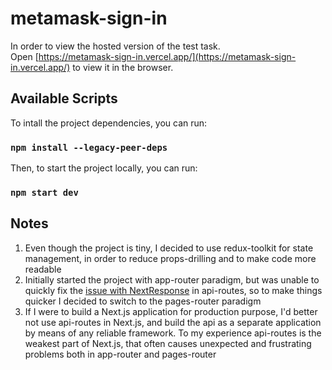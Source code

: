 # metamask-sign-in

In order to view the hosted version of the test task.<br />
Open [https://metamask-sign-in.vercel.app/](https://metamask-sign-in.vercel.app/) to view it in the browser.

## Available Scripts

To intall the project dependencies, you can run:

### `npm install --legacy-peer-deps`

Then, to start the project locally, you can run:

### `npm start dev`

## Notes

1. Even though the project is tiny, I decided to use redux-toolkit for state management, in order to reduce props-drilling and to make code more readable
2. Initially started the project with app-router paradigm, but was unable to quickly fix the [issue with NextResponse](https://github.com/vercel/next.js/issues/48524) in api-routes, so to make things quicker I decided to switch to the pages-router paradigm
3. If I were to build a Next.js application for production purpose, I'd better not use api-routes in Next.js, and build the api as a separate application by means of any reliable framework. To my experience api-routes is the weakest part of Next.js, that often causes unexpected and frustrating problems both in app-router and pages-router

